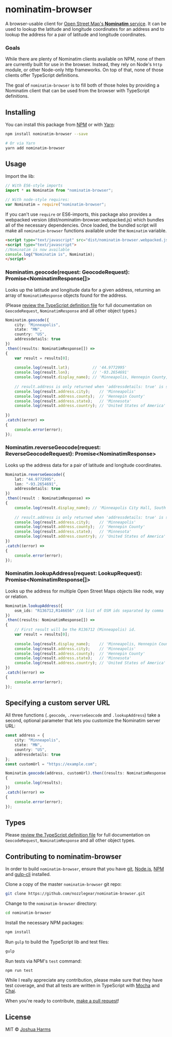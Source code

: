 # nominatim-browser

A browser-usable client for [Open Street Map's **Nominatim** service](http://wiki.openstreetmap.org/wiki/Nominatim). It can be used to lookup the latitude and longitude coordinates for an address and
to lookup the address for a pair of latitude and longitude coordinates.

### Goals

While there are plenty of Nominatim clients available on NPM, none of them are currently built for use in the browser. Instead, they rely on Node's `http` module, or other Node-only http frameworks. On top of that,
none of those clients offer TypeScript definitions.

The goal of `nominatim-browser` is to fill both of those holes by providing a Nominatim client that can be used from the browser with TypeScript definitions.

## Installing

You can install this package from [NPM](https://npmjs.com/package/nominatim-browser) or with [Yarn](https://github.com/yarnpkg/yarn):

```bash
npm install nominatim-browser --save

# Or via Yarn
yarn add nominatim-browser
```

## Usage

Import the lib:

```js
// With ES6-style imports
import * as Nominatim from "nominatim-browser";

// With node-style requires:
var Nominatim = require("nominatim-browser";
```

If you can't use `require` or ES6-imports, this package also provides a webpacked version (dist/nominatim-browser.webpacked.js) which bundles all of the necessary dependencies.
Once loaded, the bundled script will make all `nominatim-browser` functions available under the `Nominatim` variable.

```html
<script type="text/javascript" src="dist/nominatim-browser.webpacked.js" ></script>
<script type="text/javascript">
//Nominatim is now available
console.log("Nominatim is", Nominatim);
</script>
```

### Nominatim.geocode(request: GeocodeRequest): Promise\<NominatimResponse[]\>

Looks up the latitude and longitude data for a given address, returning an array of `NominatimResponse` objects found for the address.

(Please [review the TypeScript definition file](https://github.com/nozzlegear/nominatim-browser/blob/master/dist/nominatim-browser.d.ts) for full documentation on `GeocodeRequest`, `NominatimResponse` and all other object types.)

```ts
Nominatim.geocode({
    city: "Minneapolis",
    state: "MN",
    country: "US",
    addressdetails: true
})
.then((results: NominatimResponse[]) =>
{
    var result = results[0];
    
    console.log(result.lat);          // '44.9772995'
    console.log(result.lon);          // '-93.2654691'
    console.log(result.display_name); // 'Minneapolis, Hennepin County, Minnesota, United States of America'
    
    // result.address is only returned when 'addressdetails: true' is sent in the geocode request
    console.log(result.address.city);    // 'Minneapolis'
    console.log(result.address.county);  // 'Hennepin County'
    console.log(result.address.state);   // 'Minnesota'
    console.log(result.address.country); // 'United States of America'
    
})
.catch((error) =>
{
    console.error(error);
});
```

### Nominatim.reverseGeocode(request: ReverseGeocodeRequest): Promise\<NominatimResponse\>

Looks up the address data for a pair of latitude and longitude coordinates.

```ts
Nominatim.reverseGeocode({
    lat: "44.9772995",
    lon: "-93.2654691",
    addressdetails: true
})
.then((result : NominatimResponse) =>
{
    console.log(result.display_name); // 'Minneapolis City Hall, South 4th Street, St Anthony West, Phillips, Minneapolis, Hennepin County, Minnesota, 55415, United States of America'
    
    // result.address is only returned when 'addressdetails: true' is sent in the request
    console.log(result.address.city);    // 'Minneapolis'
    console.log(result.address.county);  // 'Hennepin County'
    console.log(result.address.state);   // 'Minnesota'
    console.log(result.address.country); // 'United States of America'
})
.catch((error) =>
{
    console.error(error); 
});
```

### Nominatim.lookupAddress(request: LookupRequest): Promise\<NominatimResponse[]\>

Looks up the address for multiple Open Street Maps objects like node, way or relation.

```ts
Nominatim.lookupAddress({
    osm_ids: "R136712,R146656" //A list of OSM ids separated by comma
})
.then((results: NominatimResponse[]) =>
{
    // First result will be the R136712 (Minneapolis) id. 
    var result = results[0];
    
    console.log(result.display_name);    // 'Minneapolis, Hennepin County, Minnesota, United States of America'
    console.log(result.address.city);    // 'Minneapolis'
    console.log(result.address.county);  // 'Hennepin County'
    console.log(result.address.state);   // 'Minnesota'
    console.log(result.address.country); // 'United States of America'
})
.catch((error) =>
{
    console.error(error); 
});
```

## Specifying a custom server URL

All three functions (`.geocode`, `.reverseGeocode` and `.lookupAddress`) take a second, optional parameter that lets you customize the Nominatim server URL:

```ts
const address = {
    city: "Minneapolis",
    state: "MN",
    country: "US",
    addressdetails: true
};
const customUrl = "https://example.com";

Nominatim.geocode(address, customUrl).then((results: NominatimResponse[]) =>
{
    console.log(results);
})
.catch((error) =>
{
    console.error(error);
});
```

## Types

Please [review the TypeScript definition file](https://github.com/nozzlegear/nominatim-browser/blob/master/dist/nominatim-browser.d.ts) for full documentation on `GeocodeRequest`, `NominatimResponse` and all other object types.

## Contributing to nominatim-browser

In order to build `nominatim-browser`, ensure that you have [git](http://git-scm.com/downloads), [Node.js](https://nodejs.org), [NPM](https://npmjs.com) and [gulp-cli](https://npmjs.com/package/gulp-cli) installed.

Clone a copy of the master `nominatim-browser` git repo:

```bash
git clone https://github.com/nozzlegear/nominatim-browser.git
```

Change to the `nominatim-browser` directory:

```bash
cd nominatim-browser
```

Install the necessary NPM packages:

```bash
npm install
```

Run `gulp` to build the TypeScript lib and test files:

```bash
gulp
```

Run tests via NPM's `test` command:

```bash
npm run test
```

While I really appreciate any contribution, please make sure that they have test coverage, and that all tests are written in TypeScript with [Mocha](http://mochajs.org/) and [Chai](http://chaijs.com/).

When you're ready to contribute, [make a pull request](https://github.com/nozzlegear/nominatim-browser/pull/new/master)!

## License

MIT © [Joshua Harms](https://nozzlegear.com)
